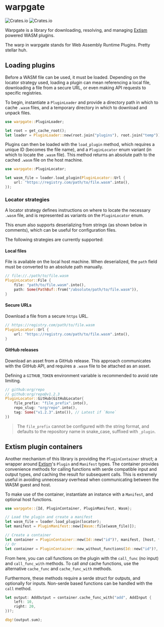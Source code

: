# warpgate

![Crates.io](https://img.shields.io/crates/v/warpgate) ![Crates.io](https://img.shields.io/crates/d/warpgate)

Warpgate is a library for downloading, resolving, and managing [Extism][extism] powered WASM plugins.

The warp in warpgate stands for Web Assembly Runtime Plugins. Pretty stellar huh.

## Loading plugins

Before a WASM file can be used, it must be loaded. Depending on the locator strategy used, loading a plugin can mean referencing a local file, downloading a file from a secure URL, or even making API requests to specific registries.

To begin, instantiate a `PluginLoader` and provide a directory path in which to cache `.wasm` files, and a temporary directory in which to download and unpack files.

```rust
use warpgate::PluginLoader;

let root = get_cache_root();
let loader = PluginLoader::new(root.join("plugins"), root.join("temp"));
```

Plugins can then be loaded with the `load_plugin` method, which requires a unique ID (becomes the file name), and a `PluginLocator` enum variant (in which to locate the `.wasm` file). This method returns an absolute path to the cached `.wasm` file on the host machine.

```rust
use warpgate::PluginLocator;

let wasm_file = loader.load_plugin(PluginLocator::Url {
	url: "https://registry.com/path/to/file.wasm".into(),
});
```

### Locator strategies

A locator strategy defines instructions on where to locate the necessary `.wasm` file, and is represented as variants on the `PluginLocator` enum.

This enum also supports deserializing from strings (as shown below in comments), which can be useful for configuration files.

The following strategies are currently supported:

#### Local files

File is available on the local host machine. When deserialized, the `path` field must be converted to an absolute path manually.

```rust
// file://./path/to/file.wasm
PluginLocator::File {
	file: "path/to/file.wasm".into(),
	path: Some(PathBuf::from("/absolute/path/to/file.wasm")),
}
```

#### Secure URLs

Download a file from a secure `https` URL.

```rust
// https://registry.com/path/to/file.wasm
PluginLocator::Url {
	url: "https://registry.com/path/to/file.wasm".into(),
}
```

#### GitHub releases

Download an asset from a GitHub release. This approach communicates with the GitHub API, and requires a `.wasm` file to be attached as an asset.

Defining a `GITHUB_TOKEN` environment variable is recommended to avoid rate limiting.

```rust
// github:org/repo
// github:org/repo@v1.2.3
PluginLocator::GitHub(GitHubLocator{
	file_prefix: "file_prefix".into(),
	repo_slug: "org/repo".into(),
	tag: Some("v1.2.3".into()), // Latest if `None`
})
```

> The `file_prefix` cannot be configured with the string format, and defaults to the repository name in snake_case, suffixed with `_plugin`.

## Extism plugin containers

Another mechanism of this library is providing the `PluginContainer` struct; a wrapper around [Extism][extism]'s `Plugin` and `Manifest` types. The container provides convenience methods for calling functions with serde compatible input and output types, _and_ caching the result for subsequent calls. This is extremely useful in avoiding unnecessary overhead when communicating between the WASM guest and host.

To make use of the container, instantiate an instance with a `Manifest`, and optional host functions.

```rust
use warpgate::{Id, PluginContainer, PluginManifest, Wasm};

// Load the plugin and create a manifest
let wasm_file = loader.load_plugin(locator);
let manifest = PluginManifest::new([Wasm::file(wasm_file)]);

// Create a container
let container = PluginContainer::new(Id::new("id")?, manifest, [host, funcs])?;
// Or
let container = PluginContainer::new_without_functions(Id::new("id")?, manifest)?;
```

From here, you can call functions on the plugin with the `call_func` (no input) and `call_func_with` methods. To call _and_ cache functions, use the alternative `cache_func` and `cache_func_with` methods.

Furthermore, these methods require a serde struct for outputs, and optionally for inputs. Non-serde based functions can be handled with the `call` method.

```rust
let output: AddOutput = container.cache_func_with("add", AddInput {
	left: 10,
	right: 20,
})?;

dbg!(output.sum);
```

[extism]: https://extism.org/
